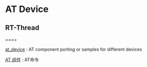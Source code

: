 # AT Device

## RT-Thread
====

[at_device](https://github.com/RT-Thread-packages/at_device) : AT component porting or samples for different devices 

[AT 组件](https://www.rt-thread.org/document/site/programming-manual/at/at/) : AT命令 









